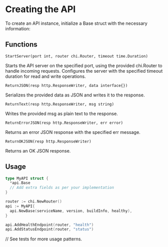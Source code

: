 # Creating the API

To create an API instance, initialize a Base struct with the necessary information:

## Functions

`StartServer(port int, router chi.Router, timeout time.Duration)`

Starts the API server on the specified port, using the provided chi.Router to handle incoming requests. Configures the server with the specified timeout duration for read and write operations.

`ReturnJSON(resp http.ResponseWriter, data interface{})`

Serializes the provided data as JSON and writes it to the response.

`ReturnText(resp http.ResponseWriter, msg string)`

Writes the provided msg as plain text to the response.

`ReturnErrorJSON(resp http.ResponseWriter, err error)`

Returns an error JSON response with the specified err message.

`ReturnOKJSON(resp http.ResponseWriter)`

Returns an OK JSON response.

## Usage

```go
type MyAPI struct {
  *api.Base
  // Add extra fields as per your implementation
}

router := chi.NewRouter()
api := MyAPI{
  api.NewBase(serviceName, version, buildInfo, healthy),
}

api.AddHealthEndpoint(router, "health")
api.AddStatusEndpoint(router, "status")
```

// See tests for more usage patterns.
